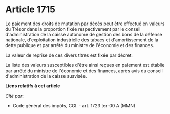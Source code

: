 # Article 1715

Le paiement des droits de mutation par décès peut être effectué en valeurs du Trésor dans la proportion fixée respectivement
par le conseil d'administration de la caisse autonome de gestion des bons de la défense nationale, d'exploitation
industrielle des tabacs et d'amortissement de la dette publique et par arrêté du ministre de l'économie et des finances.

La valeur de reprise de ces divers titres est fixée par décret.

La liste des valeurs susceptibles d'être ainsi reçues en paiement est établie par arrêté du ministre de l'économie et des
finances, après avis du conseil d'administration de la caisse susvisée.

**Liens relatifs à cet article**

_Cité par_:

  - Code général des impôts, CGI. - art. 1723 ter-00 A (MMN)
